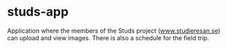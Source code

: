 # studs-app
Application where the members of the Studs project (www.studieresan.se) can upload and view images. There is also a schedule for the field trip.
